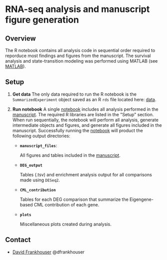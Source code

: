 # RNA-seq analysis and manuscript figure generation

## Overview
The R notebook contains all analysis code in sequential order required to reporduce most findings and figures from the manuscript. The survival analysis and state-transition modeling was performed using MATLAB (see [MATLAB](https://github.com/cohmathonc/CML_mRNA_state-transition/MATLAB/)).

## Setup
1. **Get data**
  The only data required to run the R notebook is the `SummarizedExperiment` object saved as an R `rds` file located here: [data](https://github.com/cohmathonc/CML_mRNA_state-transition/R/Robj_dat.se_final.rds).

2. **Run notebook**
   A single [notebook](https://github.com/cohmathonc/CML_mRNA_state-transition/R/analysis+figures_reproducibility.R) includes all analysis performed in the [manuscript](https://www.biorxiv.org/content/10.1101/2023.10.11.561908v2). The required R libraries are listed in the "Setup" section. When run sequentially, the notebook will perform all analysis, generate intermediate objects and figures, and generate all figures included in the manuscript. Successfully running the [notebook](https://github.com/cohmathonc/CML_mRNA_state-transition/R/analysis+figures_reproducibility.R) will product the following output directories:
   
    - **`manuscript_files`**:
    
      All figures and tables included in the [manuscript](https://www.biorxiv.org/content/10.1101/2023.10.11.561908v2).
    
    - **`DEG_output`**
    
      Tables (.tsv) and enrichment analysis output for all comparisons made using `DESeq2`.
    
    - **`CML_contribution`**

      Tables for each DEG comparison that summarize the Eigengene-based CML contribution of each gene.

    - **`plots`**
  
      Miscellaneous plots created during analysis.

## Contact

- [David Frankhouser](mailto:dfrankhouse@coh.org) @dfrankhouser
    
     
